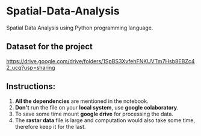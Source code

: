 # Spatial-Data-Analysis
Spatial Data Analysis using Python programming language.
## Dataset for the project
https://drive.google.com/drive/folders/1SpBS3XvfehFNKUVTm7Hsb8EBZc42_ucq?usp=sharing
## Instructions:
1. **All the dependencies** are mentioned in the notebook.
2. **Don't** run the file on your **local system**, use **google colaboratory**.
3. To save some time mount **google drive** for processing the data.
3. The **rastar data** file is large and computation would also take some time, therefore keep it for the last. 
